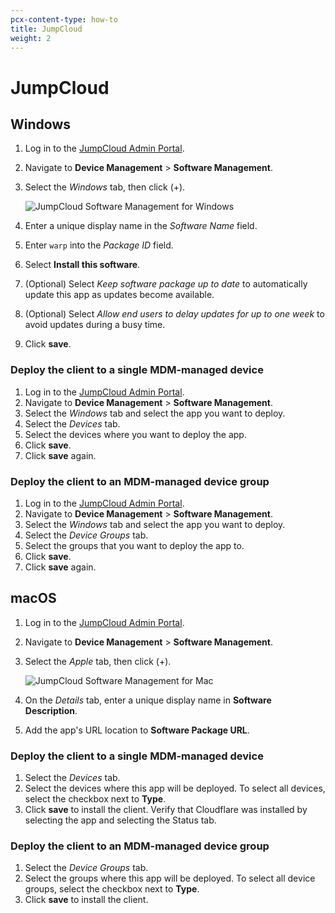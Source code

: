 ```yaml
---
pcx-content-type: how-to
title: JumpCloud
weight: 2
---
```


# JumpCloud

## Windows

1.  Log in to the [JumpCloud Admin Portal](https://console.jumpcloud.com).

2.  Navigate to **Device Management** > **Software Management**.

3.  Select the _Windows_ tab, then click (+).

    ![JumpCloud Software Management for Windows](/cloudflare-one/static/documentation/connections/jumpcloud.png)

4.  Enter a unique display name in the _Software Name_ field.

5.  Enter `warp` into the _Package ID_ field.

6.  Select **Install this software**.

7.  (Optional) Select _Keep software package up to date_ to automatically update this app as updates become available.

8.  (Optional) Select _Allow end users to delay updates for up to one week_ to avoid updates during a busy time.

9.  Click **save**.

### Deploy the client to a single MDM-managed device

1.  Log in to the [JumpCloud Admin Portal](https://console.jumpcloud.com).
2.  Navigate to **Device Management** > **Software Management**.
3.  Select the _Windows_ tab and select the app you want to deploy.
4.  Select the _Devices_ tab.
5.  Select the devices where you want to deploy the app.
6.  Click **save**.
7.  Click **save** again.

### Deploy the client to an MDM-managed device group

1.  Log in to the [JumpCloud Admin Portal](https://console.jumpcloud.com).
2.  Navigate to **Device Management** > **Software Management**.
3.  Select the _Windows_ tab and select the app you want to deploy.
4.  Select the _Device Groups_ tab.
5.  Select the groups that you want to deploy the app to.
6.  Click **save**.
7.  Click **save** again.

## macOS

1.  Log in to the [JumpCloud Admin Portal](https://console.jumpcloud.com).

2.  Navigate to **Device Management** > **Software Management**.

3.  Select the _Apple_ tab, then click (+).

    ![JumpCloud Software Management for Mac](/cloudflare-one/static/documentation/connections/jumpcloud.png)

4.  On the _Details_ tab, enter a unique display name in **Software Description**.

5.  Add the app's URL location to **Software Package URL**.

### Deploy the client to a single MDM-managed device

1.  Select the _Devices_ tab.
2.  Select the devices where this app will be deployed. To select all devices, select the checkbox next to **Type**.
3.  Click **save** to install the client.
    Verify that Cloudflare was installed by selecting the app and selecting the Status tab.

### Deploy the client to an MDM-managed device group

1.  Select the _Device Groups_ tab.
2.  Select the groups where this app will be deployed. To select all device groups, select the checkbox next to **Type**.
3.  Click **save** to install the client.
